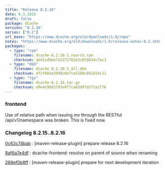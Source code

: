 ```yaml
---
title: "Release 8.2.16"
date: 9.3.2023
draft: false
package: dCache
version: "8.2.16"
series: ["8.2"]
url_base: "https://www.dcache.org/old/downloads/1.9/repo"
notes: "https://www.dcache.org/old/downloads/1.9/release-notes-8.2.shtml"
packages:
  - type: "rpm"
    filename: dcache-8.2.16-1.noarch.rpm
    checksum: abd1cd8ee7a5372762e3c058834c7ac3
  - type: "deb"
    filename: dcache_8.2.16-1_all.deb
    checksum: d72f60ae39d8c0afce5280c842d14c11
  - type: "tgz"
    filename: dcache-8.2.16.tar.gz
    checksum: e0e4c9662793e077ca83d9fd371a1f76
---
```


### frontend

Use of relative path when issuing mv through
the RESTful /api/v1/namespace was broken. This is fixed now.



### Changelog 8.2.15..8.2.16

<!-- git log 8.2.15..8.2.16 -no-merges -format='[%h](https://github.com/dcache/dcache/commit/%H)%n:   %s%n' -->

[0c62c74bab](https://github.com/dcache/dcache/commit/0c62c74bab53ba25e382309eb4f68efa8fe36b4a)
:   [maven-release-plugin] prepare release 8.2.16

[8af6a7e4df](https://github.com/dcache/dcache/commit/8af6a7e4dfea182dc8265a32ef3eeabb4b2de0a4)
:   dcache-frontend: resolve on parent of source when renaming

[268ef0b8ff](https://github.com/dcache/dcache/commit/268ef0b8ff029c2bcf57056eac2bb9c9c27b3cf8)
:   [maven-release-plugin] prepare for next development iteration
